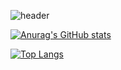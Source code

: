 ![header](https://capsule-render.vercel.app/api?type=rect&color=gradient&height=120&section=header&text=Hello,%20SY%20World!👋&animation=scaleIn&fontSize=40)

[![Anurag's GitHub stats](https://github-readme-stats.vercel.app/api?username=choiseonyoung&theme=omni)](https://github.com/anuraghazra/github-readme-stats)

[![Top Langs](https://github-readme-stats.vercel.app/api/top-langs/?username=choiseonyoung&theme=dark&layout=compact)](https://github.com/anuraghazra/github-readme-stats)
